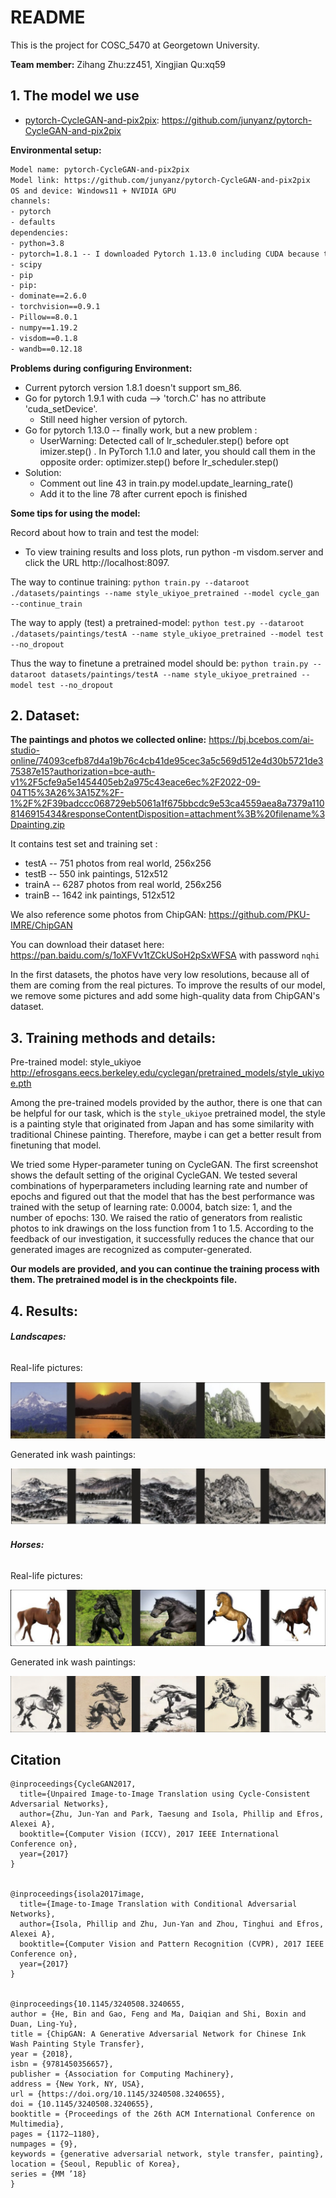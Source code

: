 # README

This is the project for COSC_5470 at Georgetown University.

**Team member:** Zihang Zhu:zz451, Xingjian Qu:xq59

## 1. The model we use

- [pytorch-CycleGAN-and-pix2pix](https://github.com/junyanz/pytorch-CycleGAN-and-pix2pix):  https://github.com/junyanz/pytorch-CycleGAN-and-pix2pix

  

**Environmental setup:**

```xml
Model name: pytorch-CycleGAN-and-pix2pix
Model link: https://github.com/junyanz/pytorch-CycleGAN-and-pix2pix
OS and device: Windows11 + NVIDIA GPU
channels:
- pytorch
- defaults
dependencies:
- python=3.8
- pytorch=1.8.1 -- I downloaded Pytorch 1.13.0 including CUDA because the recommended version does not support CUDA
- scipy
- pip
- pip:
- dominate==2.6.0
- torchvision==0.9.1
- Pillow==8.0.1
- numpy==1.19.2
- visdom==0.1.8
- wandb==0.12.18

```

**Problems during configuring Environment:**

- Current pytorch version 1.8.1 doesn't support sm_86.
- Go for pytorch 1.9.1 with cuda --> 'torch.C' has no attribute 'cuda_setDevice'.
  - Still need higher version of pytorch.
- Go for pytorch 1.13.0 -- finally work, but a new problem :
  - UserWarning: Detected call of lr_scheduler.step() before opt imizer.step() . In PyTorch 1.1.0 and later, you should call them in the opposite order: optimizer.step() before lr_scheduler.step()
- Solution:
  - Comment out line 43 in train.py model.update_learning_rate() 
  - Add it to the line 78 after current epoch is finished

**Some tips for using the model:**

Record about how to train and test the model:

- To view training results and loss plots, run python -m visdom.server and click the URL http://localhost:8097.

The way to continue training: `python train.py --dataroot ./datasets/paintings --name style_ukiyoe_pretrained --model cycle_gan --continue_train`

The way to apply (test) a pretrained-model: `python test.py --dataroot ./datasets/paintings/testA --name style_ukiyoe_pretrained --model test --no_dropout`

Thus the way to finetune a pretrained model should be: `python train.py --dataroot datasets/paintings/testA --name style_ukiyoe_pretrained -- model test --no_dropout`



## 2. Dataset:

**The paintings and photos we collected online:** https://bj.bcebos.com/ai-studio-online/74093cefb87d4a19b76c4cb41de95cec3a5c569d512e4d30b5721de375387e15?authorization=bce-auth-v1%2F5cfe9a5e1454405eb2a975c43eace6ec%2F2022-09-04T15%3A26%3A15Z%2F-1%2F%2F39badccc068729eb5061a1f675bbcdc9e53ca4559aea8a7379a1108146915434&responseContentDisposition=attachment%3B%20filename%3Dpainting.zip

It contains test set and training set : 

- testA -- 751 photos from real world, 256x256
- testB -- 550 ink paintings, 512x512
- trainA -- 6287 photos from real world, 256x256
- trainB -- 1642 ink paintings, 512x512



We also reference some photos from ChipGAN: https://github.com/PKU-IMRE/ChipGAN

You can download their dataset here: https://pan.baidu.com/s/1oXFVv1tZCkUSoH2pSxWFSA with password `nqhi`



In the first datasets, the photos have very low resolutions, because all of them are coming from the real pictures. To improve the results of our model, we remove some pictures and add some high-quality data from ChipGAN's dataset.



## 3. Training methods and details:

Pre-trained model: style_ukiyoe http://efrosgans.eecs.berkeley.edu/cyclegan/pretrained_models/style_ukiyoe.pth

Among the pre-trained models provided by the author, there is one that can be helpful for our task, which is the `style_ukiyoe` pretrained model, the style is a painting style that originated from Japan and has some similarity with traditional Chinese painting. Therefore, maybe i can get a better result from finetuning that model.

We tried some Hyper-parameter tuning on CycleGAN. The first screenshot shows the default setting of the original CycleGAN. We tested several combinations of hyperparameters including learning rate and number of epochs and figured out that the model that has the best performance was trained with the setup of learning rate: 0.0004, batch size: 1, and the number of epochs: 130. We raised the ratio of generators from realistic photos to ink drawings on the loss function from 1 to 1.5. According to the feedback of our investigation, it successfully reduces the chance that our generated images are recognized as computer-generated.

**Our models are provided, and you can continue the training process with them. The pretrained model is in the checkpoints file.**



## 4. Results:

###### **Landscapes:**

Real-life pictures:

![](./results/real_pictures.png)



Generated ink wash paintings:

![](./results/generated_results.png)



###### **Horses:**

Real-life pictures:

![](./results/real_horses.png)



Generated ink wash paintings:



![](./results/generated_horses.png)



## Citation

```
@inproceedings{CycleGAN2017,
  title={Unpaired Image-to-Image Translation using Cycle-Consistent Adversarial Networks},
  author={Zhu, Jun-Yan and Park, Taesung and Isola, Phillip and Efros, Alexei A},
  booktitle={Computer Vision (ICCV), 2017 IEEE International Conference on},
  year={2017}
}


@inproceedings{isola2017image,
  title={Image-to-Image Translation with Conditional Adversarial Networks},
  author={Isola, Phillip and Zhu, Jun-Yan and Zhou, Tinghui and Efros, Alexei A},
  booktitle={Computer Vision and Pattern Recognition (CVPR), 2017 IEEE Conference on},
  year={2017}
}


@inproceedings{10.1145/3240508.3240655,
author = {He, Bin and Gao, Feng and Ma, Daiqian and Shi, Boxin and Duan, Ling-Yu},
title = {ChipGAN: A Generative Adversarial Network for Chinese Ink Wash Painting Style Transfer},
year = {2018},
isbn = {9781450356657},
publisher = {Association for Computing Machinery},
address = {New York, NY, USA},
url = {https://doi.org/10.1145/3240508.3240655},
doi = {10.1145/3240508.3240655},
booktitle = {Proceedings of the 26th ACM International Conference on Multimedia},
pages = {1172–1180},
numpages = {9},
keywords = {generative adversarial network, style transfer, painting},
location = {Seoul, Republic of Korea},
series = {MM ’18}
}
```

